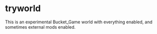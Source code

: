 # tryworld
This is an experimental Bucket_Game world with everything enabled, and sometimes external mods enabled.
